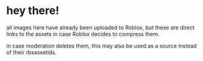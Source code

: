 # hey there!
all images here have already been uploaded to Roblox, but these are direct links to the assets in case Roblox decides to compress them.

in case moderation deletes them, this may also be used as a source instead of their rbxassetids.
